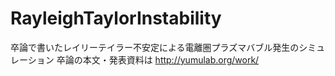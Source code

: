 RayleighTaylorInstability
=========================

卒論で書いたレイリーテイラー不安定による電離圏プラズマバブル発生のシミュレーション
卒論の本文・発表資料は
http://yumulab.org/work/